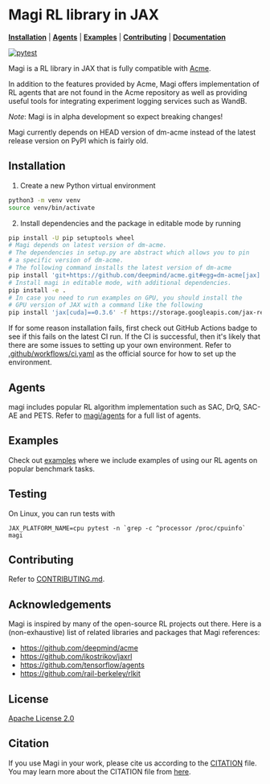 # Magi RL library in JAX

**[Installation](#installation)** |
**[Agents](./magi/agents)** |
**[Examples](./magi/examples)** |
**[Contributing](./CONTRIBUTING.md)** |
**[Documentation](./docs)**

[![pytest](https://github.com/ethanluoyc/magi/actions/workflows/ci.yaml/badge.svg?branch=develop)](https://github.com/ethanluoyc/magi/actions/workflows/ci.yaml)

Magi is a RL library in JAX that is fully compatible with [Acme](https://github.com/deepmind/acme).

In addition to the features provided by Acme, Magi offers implementation of RL
agents that are not found in the Acme repository as well as providing useful tools
for integrating experiment logging services such as WandB.

_Note_:
Magi is in alpha development so expect breaking changes!

Magi currently depends on HEAD version of dm-acme instead of the latest
release version on PyPI which is fairly old.

## Installation
1. Create a new Python virtual environment
```bash
python3 -m venv venv
source venv/bin/activate
```

2. Install dependencies and the package in editable mode by running

```bash
pip install -U pip setuptools wheel
# Magi depends on latest version of dm-acme.
# The dependencies in setup.py are abstract which allows you to pin
# a specific version of dm-acme.
# The following command installs the latest version of dm-acme
pip install 'git+https://github.com/deepmind/acme.git#egg=dm-acme[jax]'
# Install magi in editable mode, with additional dependencies.
pip install -e .
# In case you need to run examples on GPU, you should install the
# GPU version of JAX with a command like the following
pip install 'jax[cuda]==0.3.6' -f https://storage.googleapis.com/jax-releases/jax_cuda_releases.html
```

If for some reason installation fails, first check out GitHub Actions
badge to see if this fails on the latest CI run. If the CI is successful,
then it's likely that there are some issues to setting up your own environment.
Refer to [.github/workflows/ci.yaml](.github/workflows/ci.yaml) as the official source
for how to set up the environment.

## Agents
magi includes popular RL algorithm implementation such as SAC, DrQ, SAC-AE and PETS.
Refer to [magi/agents](./magi/agents) for a full list of agents.

## Examples
Check out [examples](./examples) where
we include examples of using our RL agents on popular benchmark tasks.

## Testing
On Linux, you can run tests with
```
JAX_PLATFORM_NAME=cpu pytest -n `grep -c ^processor /proc/cpuinfo` magi
```

## Contributing
Refer to [CONTRIBUTING.md](./CONTRIBUTING.md).

## Acknowledgements
Magi is inspired by many of the open-source RL projects out there.
Here is a (non-exhaustive) list of related libraries and packages that Magi references:

* https://github.com/deepmind/acme
* https://github.com/ikostrikov/jaxrl
* https://github.com/tensorflow/agents
* https://github.com/rail-berkeley/rlkit


## License
[Apache License 2.0](https://github.com/ethanluoyc/magi/blob/develop/LICENSE)

## Citation
If you use Magi in your work,
please cite us according to the [CITATION](/CITATION.cff) file.
You may learn more about the CITATION file from [here](https://docs.github.com/en/github/creating-cloning-and-archiving-repositories/creating-a-repository-on-github/about-citation-files).
